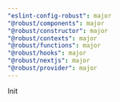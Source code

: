 ```yaml
---
"eslint-config-robust": major
"@robust/components": major
"@robust/constructor": major
"@robust/contexts": major
"@robust/functions": major
"@robust/hooks": major
"@robust/nextjs": major
"@robust/provider": major
---
```


Init

